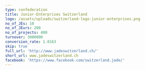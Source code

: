 ```yaml
---
type: confederation
title: Junior-Enterprises Switzerland
logo: /assets/uploads/switzerland-logo-junior-enterprises.png
no_of_JEs: 10
no_of_JEurs: 200
no_of_projects: 400
turnover: 3000000
conversion_rate: 1.0163
skip: true
full_url: 'http://www.jadeswitzerland.ch/'
short_url: www.jadeswitzerland.ch
facebook: 'https://www.facebook.com/switzerland.jade/'
---
```


